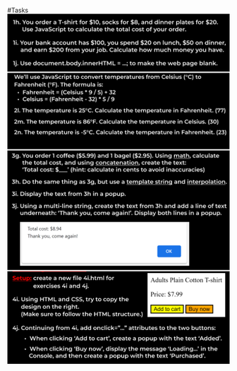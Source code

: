 #Tasks
![Basics Task](images/Basics_tasks.png)
![Numbers Task](images/Numbers_Tasks.png)
![Strings Task](images/Strings_tasks.png)
![HTML CSS JS Task](images/htm_css_js_tasks.png)
